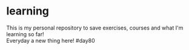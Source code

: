 # learning
This is my personal repository to save exercises, courses and what I'm learning so far!  
Everyday a new thing here! #day80
